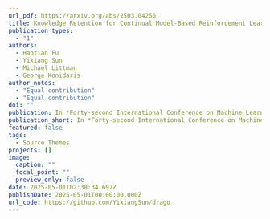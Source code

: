 ```yaml
---
url_pdf: https://arxiv.org/abs/2503.04256
title: Knowledge Retention for Continual Model-Based Reinforcement Learning
publication_types:
  - "1"
authors:
  - Haotian Fu
  - Yixiang Sun
  - Michael Littman
  - George Konidaris
author_notes:
  - "Equal contribution"
  - "Equal contribution"
doi: ""
publication: In *Forty-second International Conference on Machine Learning (ICML), 2025*
publication_short: In *Forty-second International Conference on Machine Learning (ICML), 2025*
featured: false
tags:
  - Source Themes
projects: []
image:
  caption: ""
  focal_point: ""
  preview_only: false
date: 2025-05-01T02:38:34.697Z
publishDate: 2025-05-01T00:00:00.000Z
url_code: https://github.com/YixiangSun/drago
---
```

